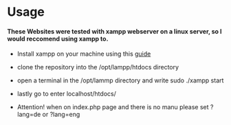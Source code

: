 # Usage

#### These Websites were tested with xampp webserver on a linux server, so I would reccomend using xampp to.

- Install xampp on your machine using this [guide]
- clone the repository into the /opt/lampp/htdocs directory
- open a terminal in the /opt/lammp directory and write sudo ./xampp start
- lastly go to enter localhost/htdocs/<path to file>
- Attention! when on index.php page and there is no manu please set ?lang=de or ?lang=eng

   [guide]: <https://www.wikihow.com/Install-XAMPP-on-Linux>
